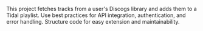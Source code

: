 <!-- Use this file to provide workspace-specific custom instructions to Copilot. For more details, visit https://code.visualstudio.com/docs/copilot/copilot-customization#_use-a-githubcopilotinstructionsmd-file -->

This project fetches tracks from a user's Discogs library and adds them to a Tidal playlist. Use best practices for API integration, authentication, and error handling. Structure code for easy extension and maintainability.
